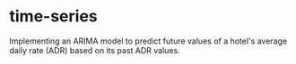 # time-series
Implementing an ARIMA model to predict future values of a hotel's average daily rate (ADR) based on its past ADR values.
